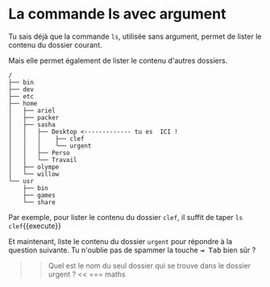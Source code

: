 # La commande ls avec argument

Tu sais déjà que la commande `ls`, utilisée sans argument, permet de lister le contenu du dossier courant.

Mais elle permet également de lister le contenu d'autres dossiers.

```
/
├── bin
├── dev
├── etc
├── home
│   ├── ariel
│   ├── packer
│   ├── sasha  
│   │   ├── Desktop <------------- tu es  ICI !
│   │   │    ├── clef
│   │   │    └── urgent
│   │   ├── Perso
│   │   └── Travail 
│   ├── olympe
│   └── willow
└── usr
    ├── bin
    ├── games
    └── share
``` 

Par exemple, pour lister le contenu du dossier `clef`, il suffit de taper `ls clef`{{execute}}

Et maintenant, liste le contenu du dossier `urgent` pour répondre à la question suivante.
Tu n'oublie pas de spammer la touche <kbd>⇥ Tab</kbd> bien sûr ?

>> Quel est le nom du seul dossier qui se trouve dans le dossier urgent ? <<
=== maths
